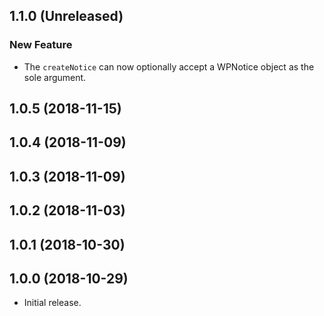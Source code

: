 ## 1.1.0 (Unreleased)

### New Feature

- The `createNotice` can now optionally accept a WPNotice object as the sole argument.

## 1.0.5 (2018-11-15)

## 1.0.4 (2018-11-09)

## 1.0.3 (2018-11-09)

## 1.0.2 (2018-11-03)

## 1.0.1 (2018-10-30)

## 1.0.0 (2018-10-29)

- Initial release.
